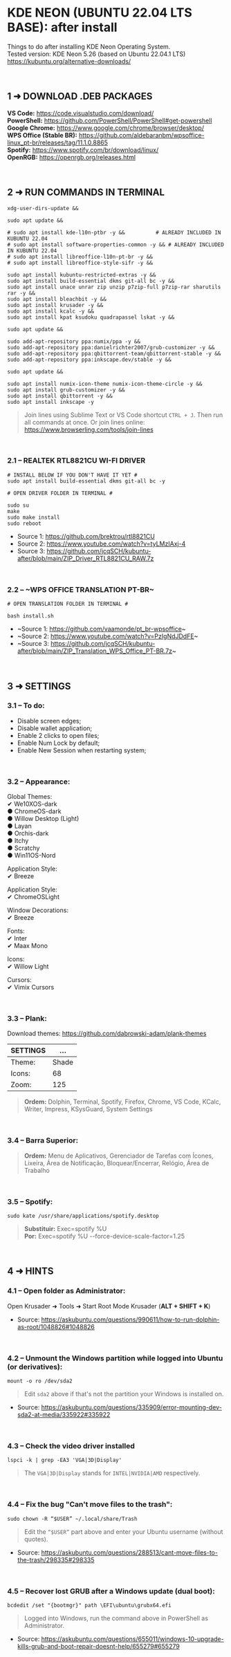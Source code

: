 # KDE NEON (UBUNTU 22.04 LTS BASE): after install
Things to do after installing KDE Neon Operating System. <br/>
Tested version: KDE Neon 5.26 (based on Ubuntu 22.04.1 LTS) <br/>
https://kubuntu.org/alternative-downloads/

<br/>

## 1 ➜ DOWNLOAD .DEB PACKAGES
**VS Code:** https://code.visualstudio.com/download/ <br/>
**PowerShell:** https://github.com/PowerShell/PowerShell#get-powershell <br/>
**Google Chrome:** https://www.google.com/chrome/browser/desktop/ <br/>
**WPS Office (Stable BR):** https://github.com/aldebaranbm/wpsoffice-linux_pt-br/releases/tag/11.1.0.8865 <br/>
**Spotify:** https://www.spotify.com/br/download/linux/ <br/>
**OpenRGB:** https://openrgb.org/releases.html

<br/>

## 2 ➜ RUN COMMANDS IN TERMINAL

	xdg-user-dirs-update &&

	sudo apt update && 

	# sudo apt install kde-l10n-ptbr -y &&			# ALREADY INCLUDED IN KUBUNTU 22.04
	# sudo apt install software-properties-common -y &&	# ALREADY INCLUDED IN KUBUNTU 22.04
	# sudo apt install libreoffice-l10n-pt-br -y &&
	# sudo apt install libreoffice-style-sifr -y &&

	sudo apt install kubuntu-restricted-extras -y &&
	sudo apt install build-essential dkms git-all bc -y &&
	sudo apt install unace unrar zip unzip p7zip-full p7zip-rar sharutils rar -y && 
	sudo apt install bleachbit -y && 
	sudo apt install krusader -y && 
	sudo apt install kcalc -y &&
	sudo apt install kpat ksudoku quadrapassel lskat -y &&

	sudo apt update && 

	sudo add-apt-repository ppa:numix/ppa -y && 
	sudo add-apt-repository ppa:danielrichter2007/grub-customizer -y && 
	sudo add-apt-repository ppa:qbittorrent-team/qbittorrent-stable -y && 
	sudo add-apt-repository ppa:inkscape.dev/stable -y && 

	sudo apt update && 

	sudo apt install numix-icon-theme numix-icon-theme-circle -y && 
	sudo apt install grub-customizer -y && 
	sudo apt install qbittorrent -y && 
	sudo apt install inkscape -y

> Join lines using Sublime Text or VS Code shortcut `CTRL + J`. Then run all commands at once.
> Or join lines online:
https://www.browserling.com/tools/join-lines

<br/>

### 2.1 – REALTEK RTL8821CU WI-FI DRIVER
	# INSTALL BELOW IF YOU DON'T HAVE IT YET #
	sudo apt install build-essential dkms git-all bc -y
	
	# OPEN DRIVER FOLDER IN TERMINAL #
	
	sudo su
	make
	sudo make install
	sudo reboot

- Source 1: https://github.com/brektrou/rtl8821CU
- Source 2: https://www.youtube.com/watch?v=tyLMzIAxj-4
- Source 3: https://github.com/jcqSCH/kubuntu-after/blob/main/ZIP_Driver_RTL8821CU_RAW.7z

<br/>

### 2.2 – ~WPS OFFICE TRANSLATION PT-BR~
	# OPEN TRANSLATION FOLDER IN TERMINAL #

	bash install.sh

- ~Source 1: https://github.com/vaamonde/pt_br-wpsoffice~
- ~Source 2: https://www.youtube.com/watch?v=PzIgNdJDdFE~
- ~Source 3: https://github.com/jcqSCH/kubuntu-after/blob/main/ZIP_Translation_WPS_Office_PT-BR.7z~

<br/>

## 3 ➜ SETTINGS

### 3.1 – To do:
- Disable screen edges;
- Disable wallet application;
- Enable 2 clicks to open files;
- Enable Num Lock by default;
- Enable New Session when restarting system;

<br/>

### 3.2 – Appearance:
Global Themes:			<br/>
✔ We10XOS-dark			<br/>
● ChromeOS-dark			<br/>
● Willow Desktop (Light)	<br/>
● Layan				<br/>
● Orchis-dark			<br/>
● Itchy				<br/>
● Scratchy			<br/>
● Win11OS-Nord			<br/>


Application Style: <br/>
✔ Breeze <br/>

Application Style: <br/>
✔ ChromeOSLight <br/>

Window Decorations: <br/>
✔ Breeze <br/>

Fonts: <br/>
✔ Inter <br/>
✔ Maax Mono <br/>

Icons: <br/>
✔ Willow Light <br/>

Cursors: <br/>
✔ Vimix Cursors <br/>

<br/>

### 3.3 – Plank:
Download themes: https://github.com/dabrowski-adam/plank-themes

|  SETTINGS        |             …             |
|       ---        |            ---            |
|  Theme:          |  Shade                    |
|  Icons:          |  68                       |
|  Zoom:           |  125                      |

>**Ordem:** Dolphin, Terminal, Spotify, Firefox, Chrome, VS Code, KCalc, Writer, Impress, KSysGuard, System Settings

<br/>

### 3.4 – Barra Superior:
>**Ordem:** Menu de Aplicativos, Gerenciador de Tarefas com Ícones, Lixeira, Área de Notificação, Bloquear/Encerrar, Relógio, Área de Trabalho

<br/>

### 3.5 – Spotify:
	sudo kate /usr/share/applications/spotify.desktop
>**Substituir:** Exec=spotify %U <br/>
>**Por:** Exec=spotify %U --force-device-scale-factor=1.25

<br/>

## 4 ➜ HINTS

### 4.1 – Open folder as Administrator:
Open Krusader ➜ Tools ➜ Start Root Mode Krusader (**ALT + SHIFT + K**)
- Source: https://askubuntu.com/questions/990611/how-to-run-dolphin-as-root/1048826#1048826

<br/>

### 4.2 – Unmount the Windows partition while logged into Ubuntu (or derivatives):
	mount -o ro /dev/sda2
> Edit `sda2` above if that's not the partition your Windows is installed on.
- Source: https://askubuntu.com/questions/335909/error-mounting-dev-sda2-at-media/335922#335922

<br/>

### 4.3 – Check the video driver installed
	lspci -k | grep -EA3 'VGA|3D|Display'
> The `VGA|3D|Display` stands for `INTEL|NVIDIA|AMD` respectively.

<br/>

### 4.4 – Fix the bug "Can't move files to the trash":
	sudo chown -R “$USER” ~/.local/share/Trash
> Edit the `“$USER”` part above and enter your Ubuntu username (without quotes).
- Source: https://askubuntu.com/questions/288513/cant-move-files-to-the-trash/298335#298335

<br/>

### 4.5 – Recover lost GRUB after a Windows update (dual boot):
	bcdedit /set "{bootmgr}" path \EFI\ubuntu\grubx64.efi
> Logged into Windows, run the command above in PowerShell as Administrator.
- Source: https://askubuntu.com/questions/655011/windows-10-upgrade-kills-grub-and-boot-repair-doesnt-help/655279#655279

<br/>
